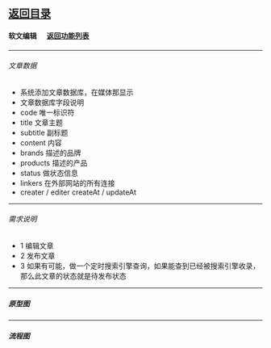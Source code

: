 ## [返回目录](../../readme.md)  
#### 软文编辑 &nbsp;&nbsp;&nbsp;&nbsp; [返回功能列表](../5_Function.md)
---
###### 文章数据
- 系统添加文章数据库，在媒体那显示
- 文章数据库字段说明
- code 唯一标识符
- title 文章主题
- subtitle 副标题
- content 内容
- brands  描述的品牌
- products 描述的产品
- status   做状态信息
- linkers 在外部网站的所有连接
- creater / editer   createAt / updateAt
---
###### 需求说明
- 1 编辑文章
- 2 发布文章
- 3 如果有可能，做一个定时搜索引擎查询，如果能查到已经被搜索引擎收录，那么此文章的状态就是待发布状态
---
##### 原型图

---
##### 流程图


